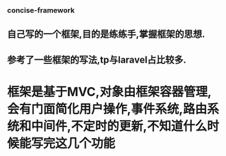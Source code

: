 ### concise-framework
## 自己写的一个框架,目的是练练手,掌握框架的思想.
## 参考了一些框架的写法,tp与laravel占比较多.

# 框架是基于MVC,对象由框架容器管理,会有门面简化用户操作,事件系统,路由系统和中间件,不定时的更新,不知道什么时候能写完这几个功能
